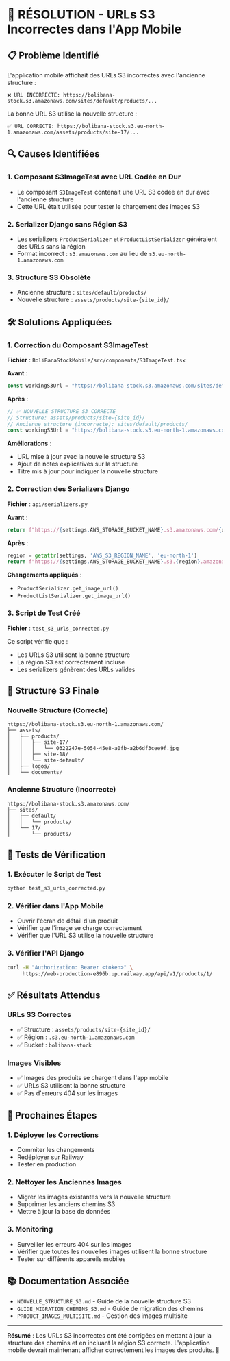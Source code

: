 # 🔧 RÉSOLUTION - URLs S3 Incorrectes dans l'App Mobile

## 📋 Problème Identifié

L'application mobile affichait des URLs S3 incorrectes avec l'ancienne structure :
```
❌ URL INCORRECTE: https://bolibana-stock.s3.amazonaws.com/sites/default/products/...
```

La bonne URL S3 utilise la nouvelle structure :
```
✅ URL CORRECTE: https://bolibana-stock.s3.eu-north-1.amazonaws.com/assets/products/site-17/...
```

## 🔍 Causes Identifiées

### 1. **Composant S3ImageTest avec URL Codée en Dur**
- Le composant `S3ImageTest` contenait une URL S3 codée en dur avec l'ancienne structure
- Cette URL était utilisée pour tester le chargement des images S3

### 2. **Serializer Django sans Région S3**
- Les serializers `ProductSerializer` et `ProductListSerializer` généraient des URLs sans la région
- Format incorrect : `s3.amazonaws.com` au lieu de `s3.eu-north-1.amazonaws.com`

### 3. **Structure S3 Obsolète**
- Ancienne structure : `sites/default/products/`
- Nouvelle structure : `assets/products/site-{site_id}/`

## 🛠️ Solutions Appliquées

### 1. **Correction du Composant S3ImageTest**

**Fichier** : `BoliBanaStockMobile/src/components/S3ImageTest.tsx`

**Avant** :
```typescript
const workingS3Url = "https://bolibana-stock.s3.amazonaws.com/sites/default/products/...";
```

**Après** :
```typescript
// ✅ NOUVELLE STRUCTURE S3 CORRECTE
// Structure: assets/products/site-{site_id}/
// Ancienne structure (incorrecte): sites/default/products/
const workingS3Url = "https://bolibana-stock.s3.eu-north-1.amazonaws.com/assets/products/site-17/...";
```

**Améliorations** :
- URL mise à jour avec la nouvelle structure S3
- Ajout de notes explicatives sur la structure
- Titre mis à jour pour indiquer la nouvelle structure

### 2. **Correction des Serializers Django**

**Fichier** : `api/serializers.py`

**Avant** :
```python
return f"https://{settings.AWS_STORAGE_BUCKET_NAME}.s3.amazonaws.com/{obj.image.name}"
```

**Après** :
```python
region = getattr(settings, 'AWS_S3_REGION_NAME', 'eu-north-1')
return f"https://{settings.AWS_STORAGE_BUCKET_NAME}.s3.{region}.amazonaws.com/{obj.image.name}"
```

**Changements appliqués** :
- `ProductSerializer.get_image_url()`
- `ProductListSerializer.get_image_url()`

### 3. **Script de Test Créé**

**Fichier** : `test_s3_urls_corrected.py`

Ce script vérifie que :
- Les URLs S3 utilisent la bonne structure
- La région S3 est correctement incluse
- Les serializers génèrent des URLs valides

## 🎯 Structure S3 Finale

### **Nouvelle Structure (Correcte)**
```
https://bolibana-stock.s3.eu-north-1.amazonaws.com/
├── assets/
│   ├── products/
│   │   ├── site-17/
│   │   │   └── 0322247e-5054-45e8-a0fb-a2b6df3cee9f.jpg
│   │   ├── site-18/
│   │   └── site-default/
│   ├── logos/
│   └── documents/
```

### **Ancienne Structure (Incorrecte)**
```
https://bolibana-stock.s3.amazonaws.com/
├── sites/
│   ├── default/
│   │   └── products/
│   └── 17/
│       └── products/
```

## 🧪 Tests de Vérification

### 1. **Exécuter le Script de Test**
```bash
python test_s3_urls_corrected.py
```

### 2. **Vérifier dans l'App Mobile**
- Ouvrir l'écran de détail d'un produit
- Vérifier que l'image se charge correctement
- Vérifier que l'URL S3 utilise la nouvelle structure

### 3. **Vérifier l'API Django**
```bash
curl -H "Authorization: Bearer <token>" \
     https://web-production-e896b.up.railway.app/api/v1/products/1/
```

## ✅ Résultats Attendus

### **URLs S3 Correctes**
- ✅ Structure : `assets/products/site-{site_id}/`
- ✅ Région : `.s3.eu-north-1.amazonaws.com`
- ✅ Bucket : `bolibana-stock`

### **Images Visibles**
- ✅ Images des produits se chargent dans l'app mobile
- ✅ URLs S3 utilisent la bonne structure
- ✅ Pas d'erreurs 404 sur les images

## 🔄 Prochaines Étapes

### 1. **Déployer les Corrections**
- Commiter les changements
- Redéployer sur Railway
- Tester en production

### 2. **Nettoyer les Anciennes Images**
- Migrer les images existantes vers la nouvelle structure
- Supprimer les anciens chemins S3
- Mettre à jour la base de données

### 3. **Monitoring**
- Surveiller les erreurs 404 sur les images
- Vérifier que toutes les nouvelles images utilisent la bonne structure
- Tester sur différents appareils mobiles

## 📚 Documentation Associée

- `NOUVELLE_STRUCTURE_S3.md` - Guide de la nouvelle structure S3
- `GUIDE_MIGRATION_CHEMINS_S3.md` - Guide de migration des chemins
- `PRODUCT_IMAGES_MULTISITE.md` - Gestion des images multisite

---

**Résumé** : Les URLs S3 incorrectes ont été corrigées en mettant à jour la structure des chemins et en incluant la région S3 correcte. L'application mobile devrait maintenant afficher correctement les images des produits. 🎉
